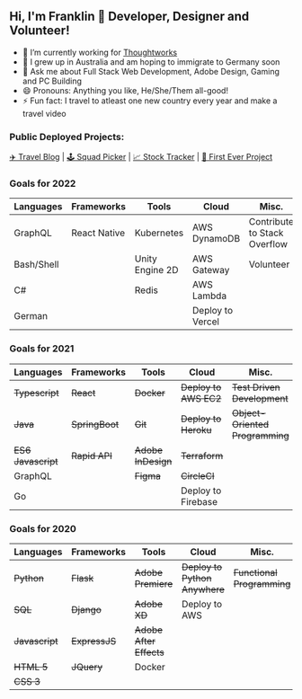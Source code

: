 ## Hi, I'm Franklin 👋 Developer, Designer and Volunteer!

- 🔭 I’m currently working for [Thoughtworks](https://www.thoughtworks.com/en-au)
- 🌱 I grew up in Australia and am hoping to immigrate to Germany soon
- 💬 Ask me about Full Stack Web Development, Adobe Design, Gaming and PC Building
- 😄 Pronouns: Anything you like, He/She/Them all-good!
- ⚡ Fun fact: I travel to atleast one new country every year and make a travel video


### Public Deployed Projects:
[✈️ Travel Blog](https://frankstravelblog.pythonanywhere.com/) | [🕹️ Squad Picker](https://mass-effect-crewed.herokuapp.com/) | [📈 Stock Tracker](http://tw-stock-tracker.franklinvmoon.com/) | [🥇 First Ever Project](http://opfman.pythonanywhere.com/)


### Goals for 2022
| Languages | Frameworks | Tools | Cloud | Misc. |
| ----- | ----- | ----- | ----- | ----- |
| GraphQL | React Native | Kubernetes | AWS DynamoDB | Contribute to Stack Overflow |
| Bash/Shell |  | Unity Engine 2D | AWS Gateway | Volunteer | 
| C# |  | Redis | AWS Lambda |  |
| German |  |  | Deploy to Vercel |  |



### Goals for 2021
| Languages | Frameworks | Tools | Cloud | Misc. |
| ----- | ----- | ----- | ----- | ----- |
| ~~Typescript~~ | ~~React~~ | ~~Docker~~ | ~~Deploy to AWS EC2~~ | ~~Test Driven Development~~ |
| ~~Java~~ | ~~SpringBoot~~ | ~~Git~~ | ~~Deploy to Heroku~~ | ~~Object-Oriented Programming~~ |
| ~~ES6 Javascript~~ | ~~Rapid API~~ | ~~Adobe InDesign~~ | ~~Terraform~~ |  |
| GraphQL |  | ~~Figma~~ | ~~CircleCI~~ |  |
| Go |  |  | Deploy to Firebase |  |
 

### Goals for 2020
| Languages | Frameworks | Tools | Cloud | Misc. |
| ----- | ----- | ----- | ----- | ----- |
| ~~Python~~ | ~~Flask~~ | ~~Adobe Premiere~~ | ~~Deploy to Python Anywhere~~ | ~~Functional Programming~~ |
| ~~SQL~~ | ~~Django~~ | ~~Adobe XD~~ | Deploy to AWS |  |
| ~~Javascript~~ | ~~ExpressJS~~ | ~~Adobe After Effects~~ |  |  |
| ~~HTML 5~~ | ~~JQuery~~ | Docker |  |  |
| ~~CSS 3~~ |  |  |  |  |
